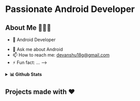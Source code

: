 # Passionate Android Developer

## About Me 🤷🏻‍♂️

* 📱 Android Developer
- 💬 Ask me about Android 
- 📫 How to reach me: devanshu18g@gmail.com
- ⚡ Fun fact: ...
-->
<details>
  <summary><b>📊 Github Stats</b></summary>
  <p align="center"> <img src="https://github-readme-stats.vercel.app/api?username=mithoo18&count_private=true&show_icons=true&include_all_commits=true" alt="Mithoo | Stats" />
</details>

## Projects made with ❤️
